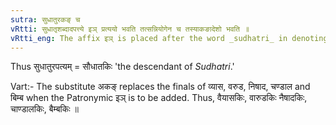 ```yaml
---
sutra: सुधातुरकङ् च
vRtti: सुधातृशब्दादपत्त्ये इञ् प्रत्ययो भवति तत्सन्नियोगेन च तस्याकङादेशो भवति ॥
vRtti_eng: The affix इञ् is placed after the word _sudhatri_ in denoting the descendant, and the ॠ of _sudhatri_ is replaced by the substitute अकङ् befere this affix.
---
```

Thus सुधातुरपत्यम् = सौधातकिः 'the descendant of _Sudhatri_.'

Vart:- The substitute अकङ् replaces the finals of व्यास, वरुड, निषाद, चण्डाल and बिम्ब when the Patronymic इञ् is to be added. Thus, वैयासकिः, वारुडकिः नैषादकिः, चाण्डालकिः, बैम्बकिः ॥
